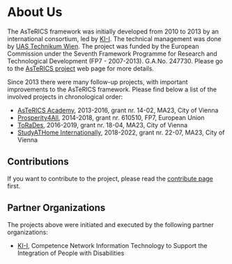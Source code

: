 # About Us

The AsTeRICS framework was initially developed from 2010 to 2013 by an international consortium, led by [KI-I](https://www.ki-i.at). The technical management was done by [UAS Technikum Wien](https://embsys.technikum-wien.at/projects/asterics/index.php). The project was funded by the European Commission under the Seventh Framework Programme for Research and Technological Development (FP7 - 2007-2013). G.A.No. 247730.
Please go to the [AsTeRICS project](http://project.asterics.eu) web page for more details.

Since 2013 there were many follow-up projects, with important improvements to the AsTeRICS framework. Please find below a list of the involved projects in chronological order:

* [AsTeRICS Academy](https://embsys.technikum-wien.at/projects/astericsacademy/index.php), 2013-2016, grant nr. 14-02, MA23, City of Vienna
* [Prosperity4All](https://embsys.technikum-wien.at/projects/prosperity4all/index.php), 2014-2018, grant nr. 610510, FP7, European Union
* [ToRaDes](https://embsys.technikum-wien.at/projects/torades/index.php), 2016-2019, grant nr. 18-04, MA23, City of Vienna
* [StudyATHome Internationally](https://studyathome.technikum-wien.at), 2018-2022, grant nr. 22-07, MA23, City of Vienna

## Contributions

If you want to contribute to the project, please read the [contribute page](Contribute) first.

## Partner Organizations

The projects above were initiated and executed by the following partner organizations:

* [KI-I](https://www.ki-i.at), Competence Network Information Technology to Support the Integration of People with Disabilities
